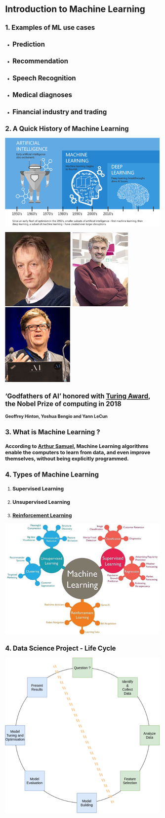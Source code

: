 # Introduction to Machine Learning

## 1. Examples of ML use cases

* ## Prediction
* ## Recommendation
* ## Speech Recognition
* ## Medical diagnoses
* ## Financial industry and trading

##  2. A Quick History of Machine Learning
<a href="./image/history_of_machine_learning.png"><img src="./image/history_of_machine_learning.png" alt="History of Machine Learning" width="500"/></a>

<a href="https://en.wikipedia.org/wiki/Geoffrey_Hinton"><img src="./image/Geoffrey_Hinton.jpg" alt="Geoffrey Hinton"/></a>
<a href="https://en.wikipedia.org/wiki/Yoshua_Bengio"><img src="./image/Yoshua_Bengio.png" alt="Yoshua Bengio" width="185"/></a>
<a href="https://en.wikipedia.org/wiki/Yann_LeCun"><img src="./image/Yann_LeCun.jpg" alt="Yann LeCun" width="210"/></a>

## ‘Godfathers of AI’ honored with [Turing Award](https://en.wikipedia.org/wiki/Turing_Award), the Nobel Prize of computing in 2018
#### Geoffrey Hinton, Yoshua Bengio and Yann LeCun

## 3. What is Machine Learning ?

### According to <a href="https://en.wikipedia.org/wiki/Arthur_Samuel">Arthur Samuel</a>, Machine Learning algorithms enable the computers to learn from data, and even improve themselves, without being explicitly programmed.

## 4. Types of Machine Learning

1. ### Supervised Learning
2. ### Unsupervised Learning 
3. ### <a href="./image/reinforcement_learning.png">Reinforcement Learning</a>

<a href="./image/types_of_machine_learning.jpeg"><img src="./image/types_of_machine_learning.jpeg" alt="Types of Machine Learning" width="500"/></a>

## 4. Data Science Project - Life Cycle
<a href="./image/datanalysis_life_cycle.png"><img src="./image/datanalysis_life_cycle.png" alt="Data Science Life Cycle" width="500"/></a>